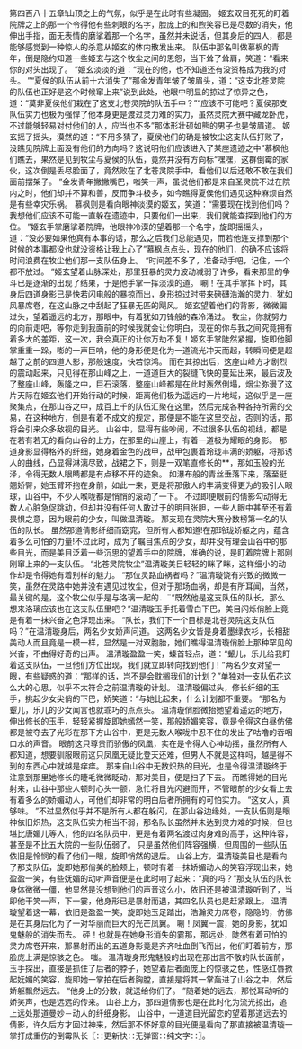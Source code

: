 第四百八十五章!山顶之上的气氛，似乎是在此时有些凝固。
姬玄双目死死的盯着院牌之上的那一个令得他有些刺眼的名字，脸庞上的和煦笑容已是尽数的消失，他伸出手指，面无表情的磨挲着那一个名字，虽然并未说话，但其身后的四人，都是能够感觉到一种惊人的杀意从姬玄的体内散发出来。
队伍中那名叫做慕枫的青年，倒是隐约知道一些姬玄与这个牧尘之间的恩怨，当下耸了耸肩，笑道：“看来你的对头出现了。
”姬玄淡淡的道：“现在的他，也不知道还有没资格成为我的对头。
”“夏侯的队伍从前十六消失了”那金发青年皱了皱眉头，道：“这支北苍灵院的队伍也正好是这个时候窜上来”说到此处，他眼中明显的掠过了惊异之色，道：“莫非夏侯他们栽在了这支北苍灵院的队伍手中？”“应该不可能吧？夏侯那支队伍实力也极为强悍了他本身更是渡过灵力难的实力，虽然灵院大赛中藏龙卧虎，不过能够轻易对付他们的人，应当也不多”那体形壮硕如熊的男子也是皱眉道。
姬玄摇了摇头，漠然的道：“不用多猜了，夏侯他们的确是被牧尘这支队伍打败了，没瞧见院牌上面没有他们的方向吗？这说明他们应该进入了某座遗迹之中”慕枫他们瞧去，果然是见到牧尘与夏侯的队伍，竟然并没有方向标“嘿嘿，这群倒霉的家伙，这次倒是丢尽脸面了，竟然败在了北苍灵院手中，看他们以后还敢不敢在我们面前摆架子。
”金发青年撇撇嘴巴，嗤笑一声，虽说他们都是来自圣灵院不过在院内之时，他们却并不算和善，反而争斗极多，如今瞧得夏侯他们遇见这种麻烦自然是有些幸灾乐祸。
慕枫则是看向眼神淡漠的姬玄，笑道：“需要现在找到他们吗？我想他们应该不可能一直躲在遗迹中，只要他们一出来，我们就能查探到他们的方位。
”姬玄手掌磨挲着院牌，他眼神冷漠的望着那一个名字，旋即摇摇头，道：“没必要如果他真有本事的话，那么之后我们总能遇见，而若他连支撑到那个时候的本事都没也就没资格让我上心了”慕枫点点头，现在的他们，的确不应该将时间浪费在牧尘他们那一支队伍身上。
“时间差不多了，准备动手吧，记住，一个都不放过。
”姬玄望着山脉深处，那里狂暴的灵力波动减弱了许多，看来那里的争斗已是逐渐的出现了结果，于是他手掌一挥淡漠的道。
唰！在其手掌挥下时，其身后四道身影已是快若闪电般的暴掠而出，身形掠过时带来磅礴浩瀚的灵力，犹如风暴席卷，在这山脉之中刮起了狂暴无匹的飓风。
姬玄望着他们的背影，微微偏过头，望着遥远的北方，那眼中，有着犹如刀锋般的森冷涌过。
牧尘，你就努力的向前走吧，等你走到我面前的时候我就会让你明白，现在的你与我之间究竟拥有着多大的差距，这一次，我会真正的让你万劫不复！姬玄手掌陡然紧握，旋即他脚掌重重一跺，嘭的一声巨响，他的身形便是化为一道流光冲天而起，转瞬间便是超越了之前的四道人影，那般速度，快若惊鸿。
而在其掠出后，这座山峰方才剧烈的震动起来，只见得在那山峰之上，一道道巨大的裂缝飞快的蔓延出来，最后波及了整座山峰，轰隆之中，巨石滚落，整座山峰都是在此时轰然倒塌，烟尘弥漫了这片天际在姬玄他们开始行动的时候，距离他们极为遥远的一片地域，这似乎是一座聚集点，在那山谷之中，成百上千的队伍汇聚在这里，然后完成各种各持所需的交易，在这种地方，倒是有着不成文的规定，那便是不能在这里交战，否则的话，那将会引来众多敌视的目光。
山谷中，显得有些吵闹，不过很多队伍的视线，都是在若有若无的看向山谷的上方，在那里的山崖上，有着一道极为耀眼的身影。
那道身影显得格外的纤细，她身着金色的战甲，战甲包裹着玲珑丰满的娇躯，将那诱人的曲线，凸显得淋漓尽致，战裙之下，则是一双笔直修长的**，那如玉般的光泽，令得无数人眼睛都是有点移不开的迹象。
如瀑布般的青丝垂落下来，落至挺翘娇臀，她玉臂环抱在身前，如此一来，更是将那傲人的丰满变得更为的吸引人眼球，山谷中，不少人喉咙都是悄悄的滚动了一下。
不过即便眼前的倩影勾动得无数人心脏急促跳动，但却并没有任何人敢过于的明目张胆，一些人眼中甚至还有着畏惧之意，因为眼前的少女，叫做温清璇。
那支现在灵院大赛分数榜第一名的队伍的队长。
虽然那道倩影纤细而窈窕，但所有人都知道!在那玲珑娇躯之内，蕴含着多么可怕的力量!不过此时，成为了瞩目焦点的少女，却并没有理会山谷中的那些目光，而是美目泛着一些沉思的望着手中的院牌，准确的说，是盯着院牌上那刚刚窜上来的一支队伍。
“北苍灵院牧尘”温清璇美目轻轻的眯了眯，这样细小的动作却是令得她有着别样的魅力。
“那位灵路血祸者吗？”温清璇饶有兴致的微微一笑，虽然在灵路中她并没有遇见过牧尘，但对于那场血祸，却是有所耳闻，当然，最关键的是，这个牧尘似乎是与洛璃一起的．¨“既然他是这支队伍的队长，那么想来洛璃应该也在这支队伍里吧？”温清璇玉手托着雪白下巴，美目闪烁俏脸上竟是有着一抹兴奋之色浮现出来。
“队长，我们下一个目标是北苍灵院这支队伍吗？”在温清璇身后，两名少女娇声问道。
这两名少女皆是身着墨绿衣衫，长相甜美动人而且竟是一模一样，显然是一对双胞胎，她们瞧得温清璇俏脸上那种罕见的兴奋，不由得好奇的出声。
温清璇盈盈一笑，螓首轻点，道：“颦儿，乐儿给我盯着这支队伍，一旦他们方位出现，我们就立即转向找到他们！”两名少女对望一眼，有些疑惑的道：“那样的话，岂不是会耽搁我们的计划？”单独对一支队伍花这么大的心思，似乎不太符合之前温清璇的计划。
温清璇偏过头，修长纤细的玉手，挑起少女尖俏的下巴，娇笑道：“与她比起来，什么计划都不重要。
”那名为颦儿，乐儿的少女闻言也就乖巧的点点头。
温清璇俏脸微抬她望着遥远的地方，伸出修长的玉手，轻轻紧握旋即她嫣然一笑，那般娇媚笑容，竟是令得这白昼仿佛都是被夺去了光彩在那下方山谷中，更是无数人喉咙中忍不住的发出了咕噜的吞咽口水的声音。
眼前这只尊贵而骄傲的凤凰，实在是令得人心神动摇，虽然所有人都知道，想要驯服眼前这只凤凰无疑比登天还难，但男人不就是这样吗，越是得不到的东西心中就越是痒痒。
那来自山谷中无数炽热的目光，也是令得温清璇终于注意到那里她修长的睫毛微微眨动，那对美目，便是扫了下去。
而瞧得她的目光射来，山谷中那些人顿时心头一颤，急忙将目光闪避而开，不管眼前的少女看上去有着多么的娇媚动人，可他们却非常的明白后者所拥有的可怕实力。
“这女人，真够味。
”不过显然似乎并不是所有人都在躲闪，在那山谷边缘处，一支队伍则是眼神依旧炽热，这支队伍实力相当不弱，那名队长虽然并未达到灵力难的时候，但也堪比唐媚儿等人，他的四名队员中，更是有着两名渡过肉身难的高手，这种阵容，甚至是不比五大院的一些队伍弱了。
只是虽然他们阵容强横，但周围的一些队伍依旧是怜悯的看了他们一眼，旋即悄然的退后。
山谷上方，温清璇美目也是看向了那支队伍，旋即她那俏美的脸颊上，顿时有着一抹娇媚动人的笑容浮现出来，她盈盈一笑，有些妩媚的动听声音便是在此时响了起来：“真的吗？”那支队伍的队长身体微微一僵，他显然是没想到他们的声音这么小，依旧还是被温清璇听到了，当即他干笑一声，下一霎，他身形已是暴射而退，其四名队员也是赶紧跟上。
温清璇望着这一幕，依旧是盈盈一笑，旋即她玉足踏出，浩瀚灵力席卷，隐隐的，仿佛是在其身后化为了一对华丽而巨大的光芒凤翼。
唰！凤翼一震，她的身影，犹如鬼魅般的消失而去。
砰！也就是在她身形消失的霎那，那远处，陡然有着可怕的灵力席卷开来，那暴射而出的五道身影竟是齐齐吐血倒飞而出，他们盯着前方，那脸庞上满是惊骇之色。
嗤。
温清璇身形鬼魅般的出现在那出言不敬的队长面前，玉手探出，直接是抓住了后者的脖子，她望着后者面庞上的惊骇之色，性感红唇掀起妩媚的笑容，旋即她一掌拍在后者胸膛，直接是将其一掌轰进了山谷之中，然后娇躯飘然远去。
“他身上的分数，就送给你们了。
”随着她的远去，那悦耳动听的娇笑声，也是远远的传来。
山谷上方，那四道倩影也是在此时化为流光掠出，追上远处那道曼妙－动人的纤细身影。
山谷中，一道道目光留恋的望着那道远去的倩影，许久后方才回过神来，然后那不怀好意的目光便是看向了那直接被温清璇一掌打成重伤的倒霉队长〖∷更新快∷无弹窗∷纯文字∷〗。
